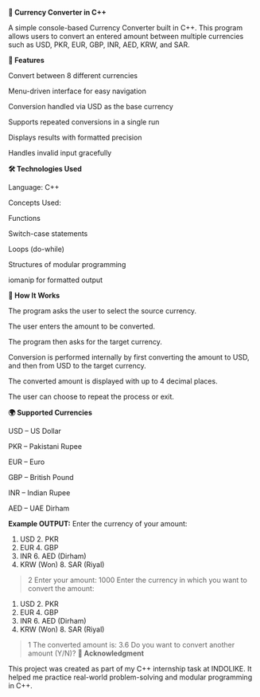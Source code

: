 **💱 Currency Converter in C++**

A simple console-based Currency Converter built in C++.
This program allows users to convert an entered amount between multiple currencies such as USD, PKR, EUR, GBP, INR, AED, KRW, and SAR.

**🚀 Features**

Convert between 8 different currencies

Menu-driven interface for easy navigation

Conversion handled via USD as the base currency

Supports repeated conversions in a single run

Displays results with formatted precision

Handles invalid input gracefully

**🛠️ Technologies Used**

Language: C++

Concepts Used:

Functions

Switch-case statements

Loops (do-while)

Structures of modular programming

iomanip for formatted output

**📖 How It Works**

The program asks the user to select the source currency.

The user enters the amount to be converted.

The program then asks for the target currency.

Conversion is performed internally by first converting the amount to USD, and then from USD to the target currency.

The converted amount is displayed with up to 4 decimal places.

The user can choose to repeat the process or exit.

**🌍 Supported Currencies**

USD – US Dollar

PKR – Pakistani Rupee

EUR – Euro

GBP – British Pound

INR – Indian Rupee

AED – UAE Dirham

**Example OUTPUT:**
Enter the currency of your amount:
1. USD   2. PKR
3. EUR   4. GBP
5. INR   6. AED (Dirham)
7. KRW (Won)   8. SAR (Riyal)

> 2
Enter your amount:
> 1000
Enter the currency in which you want to convert the amount:
1. USD   2. PKR
3. EUR   4. GBP
5. INR   6. AED (Dirham)
7. KRW (Won)   8. SAR (Riyal)
> 1
The converted amount is: 3.6
Do you want to convert another amount (Y/N)? 
**🙌 Acknowledgment**

This project was created as part of my C++ internship task at INDOLIKE.
It helped me practice real-world problem-solving and modular programming in C++.
